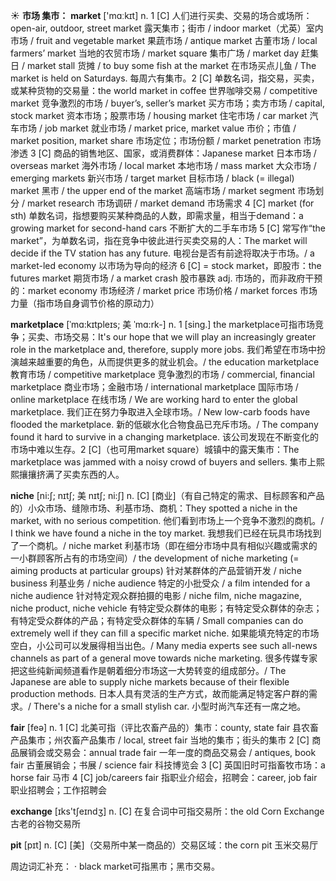 ☀ <span class="category">**市场 集市：**</span>
<span class="vocabulary">**market**</span> ['mɑːkɪt] 
<span class="definition">n. 1 [C] 人们进行买卖、交易的场合或场所：</span>open-air, outdoor, street market 露天集市；街市 / indoor market（尤英）室内市场 / fruit and vegetable market 果蔬市场 / antique market 古董市场 / local farmers’ market 当地的农贸市场 / market square 集市广场 / market day 赶集日 / market stall 货摊 / to buy some fish at the market 在市场买点儿鱼 / The market is held on Saturdays. 每周六有集市。<span class="definition">2 [C] 单数名词，指交易，买卖，或某种货物的交易量：</span>the world market in coffee 世界咖啡交易 / competitive market 竞争激烈的市场 / buyer’s, seller’s market 买方市场；卖方市场 / capital, stock market 资本市场；股票市场 / housing market 住宅市场 / car market 汽车市场 / job market 就业市场 / market price, market value 市价；市值 / market position, market share 市场定位；市场份额 / market penetration 市场渗透 <span class="definition">3 [C] 商品的销售地区、国家，或消费群体：</span>Japanese market 日本市场 / overseas market 海外市场 / local market 本地市场 / mass market 大众市场 / emerging markets 新兴市场 / target market 目标市场 / black (= illegal) market 黑市 / the upper end of the market 高端市场 / market segment 市场划分 / market research 市场调研 / market demand 市场需求 <span class="definition">4 [C] market (for sth) 单数名词，指想要购买某种商品的人数，即需求量，相当于demand：</span>a growing market for second-hand cars 不断扩大的二手车市场 <span class="definition">5 [C] 常写作“the market”，为单数名词，指在竞争中彼此进行买卖交易的人：</span>The market will decide if the TV station has any future. 电视台是否有前途将取决于市场。/ a market-led economy 以市场为导向的经济 <span class="definition">6 [C] = stock market，即股市：</span>the futures market 期货市场 / a market crash 股市暴跌 <span class="definition">adj. 市场的，而非政府干预的：</span>market economy 市场经济 / market price 市场价格 / market forces 市场力量（指市场自身调节价格的原动力）
                      
<span class="vocabulary">**marketplace**</span> [ˈmɑ:kɪtpleɪs; 美 ˈmɑ:rk-]
<span class="definition">n. 1 [sing.] the marketplace可指市场竞争；买卖、市场交易：</span>It's our hope that we will play an increasingly greater role in the marketplace and, therefore, supply more jobs. 我们希望在市场中扮演越来越重要的角色，从而提供更多的就业机会。/ the education marketplace 教育市场 / competitive marketplace 竞争激烈的市场 / commercial, financial marketplace 商业市场；金融市场 / international marketplace 国际市场 / online marketplace 在线市场 / We are working hard to enter the global marketplace. 我们正在努力争取进入全球市场。/ New low-carb foods have flooded the marketplace. 新的低碳水化合物食品已充斥市场。/ The company found it hard to survive in a changing marketplace. 该公司发现在不断变化的市场中难以生存。<span class="definition">2 [C]（也可用market square）城镇中的露天集市：</span>The marketplace was jammed with a noisy crowd of buyers and sellers. 集市上熙熙攘攘挤满了买卖东西的人。

<span class="vocabulary">**niche**</span> [ni:ʃ; nɪtʃ; 美 nɪtʃ; ni:ʃ]
<span class="definition">n. [C] [商业]（有自己特定的需求、目标顾客和产品的）小众市场、缝隙市场、利基市场、商机：</span>They spotted a niche in the market, with no serious competition. 他们看到市场上一个竞争不激烈的商机。/ I think we have found a niche in the toy market. 我想我们已经在玩具市场找到了一个商机。/ niche market 利基市场（即在细分市场中具有相似兴趣或需求的一小群顾客所占有的市场空间）/ the development of niche marketing (= aiming products at particular groups) 针对某群体的产品营销开发 / niche business 利基业务 / niche audience 特定的小批受众 / a film intended for a niche audience 针对特定观众群拍摄的电影 / niche film, niche magazine, niche product, niche vehicle 有特定受众群体的电影；有特定受众群体的杂志；有特定受众群体的产品；有特定受众群体的车辆 / Small companies can do extremely well if they can fill a specific market niche. 如果能填充特定的市场空白，小公司可以发展得相当出色。/ Many media experts see such all-news channels as part of a general move towards niche marketing. 很多传媒专家把这些纯新闻频道看作是朝着细分市场这一大势转变的组成部分。/ The Japanese are able to supply niche markets because of their flexible production methods. 日本人具有灵活的生产方式，故而能满足特定客户群的需求。/ There's a niche for a small stylish car. 小型时尚汽车还有一席之地。
 
<span class="vocabulary">**fair**</span> [feə] 
<span class="definition">n. 1 [C] 北美可指（评比农畜产品的）集市：</span>county, state fair 县农畜产品集市；州农畜产品集市 / local, street fair 当地的集市；街头的集市 <span class="definition">2 [C] 商品展销会或交易会：</span>annual trade fair 一年一度的商品交易会 / antiques, book fair 古董展销会；书展 / science fair 科技博览会 <span class="definition">3 [C] 英国旧时可指畜牧市场：</span>a horse fair 马市 <span class="definition">4 [C] job/careers fair 指职业介绍会，招聘会：</span>career, job fair 职业招聘会；工作招聘会

<span class="vocabulary">**exchange**</span> [ɪks'tʃeɪndӡ] 
<span class="definition">n. [C] 在复合词中可指交易所：</span>the old Corn Exchange 古老的谷物交易所
           
<span class="vocabulary">**pit**</span> [pɪt]
<span class="definition">n. [C] [美]（交易所中某一商品的）交易区域：</span>the corn pit 玉米交易厅

周边词汇补充：
· black market可指黑市；黑市交易。